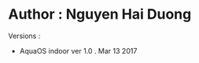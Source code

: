 Author : Nguyen Hai Duong
=========================

Versions :
-	AquaOS indoor ver 1.0 . Mar 13 2017
